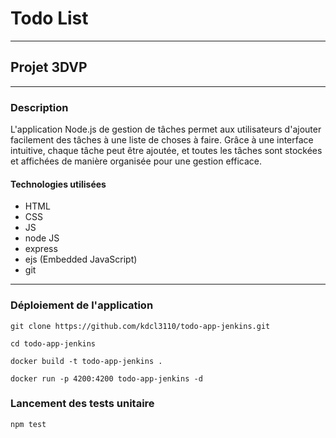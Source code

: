 # Todo List
___
## Projet 3DVP

___
### Description
L'application Node.js de gestion de tâches permet aux utilisateurs d'ajouter facilement des tâches à une liste de choses à faire. Grâce à une interface intuitive, chaque tâche peut être ajoutée, et toutes les tâches sont stockées et affichées de manière organisée pour une gestion efficace.

#### Technologies utilisées

- HTML
- CSS
- JS
- node JS
- express
- ejs (Embedded JavaScript)
- git

___
### Déploiement de l'application

```git clone https://github.com/kdcl3110/todo-app-jenkins.git```

```cd todo-app-jenkins```

```docker build -t todo-app-jenkins .```

```docker run -p 4200:4200 todo-app-jenkins -d```

### Lancement des tests unitaire

```npm test```

